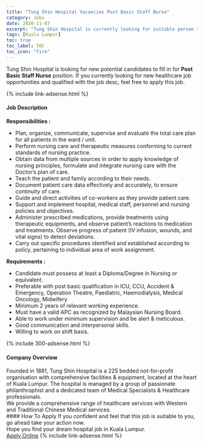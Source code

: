 ```yaml
---
title: "Tung Shin Hospital Vacancies Post Basic Staff Nurse" 
category: Jobs 
date: 2020-11-07 
excerpt: "Tung Shin Hospital is currently looking for suitable person to fill in the Post Basic Staff Nurse which positioned at Kuala Lumpur" 
tags: [Kuala Lumpur] 
toc: true 
toc_label: TOC 
toc_icon: "fire" 
--- 
```


<p>Tung Shin Hospital is looking for new potential candidates to fill in for <b>Post Basic Staff Nurse</b> position. If you currently looking for new healthcare job opportunities and qualified with the job desc, feel free to apply this job.
</p>{% include link-adsense.html %} 
<div><div><div><h4>Job Description</h4></div></div><div><div><span><div><div><strong>Responsibilities :</strong></div><ul><li>Plan, organize, communicate, supervise and evaluate the total care plan for all patients in the ward / unit.</li><li>Perform nursing care and therapeutic measures conforming to current standards of nursing practice.</li><li>Obtain data from multiple sources in order to apply knowledge of nursing principles, formulate and integrate nursing care with the Doctor&#8217;s plan of care.</li><li>Teach the patient and family according to their needs.</li><li>Document patient care data effectively and accurately, to ensure continuity of care.</li><li>Guide and direct activities of co-workers as they provide patient care.</li><li>Support and implement hospital, medical staff, personnel and nursing policies and objectives.</li><li>Administer prescribed medications, provide treatments using therapeutic equipments, and observe patient&#8217;s reactions to medication and treatments. Observe progress of patient (IV infusion, wounds, and vital signs) to detect deviations.&#160;</li><li>Carry out specific procedures identified and established according to policy, pertaining to individual area of work assignment.</li></ul><div><strong>Requirements :</strong></div><div><ul><li>Candidate must possess at least a Diploma/Degree in Nursing or equivalent.</li><li>Preferable with post basic qualification in ICU, CCU, Accident &amp; Emergency, Operation Theatre, Paediatric, Haemodialysis, Medical Oncology, Midwifery</li><li>Minimum 2 years of relevant working experience.&#160;</li><li>Must have a valid APC as recognized by Malaysian Nursing Board.</li><li>Able to work under minimum supervision and be alert &amp; meticulous.</li><li>Good communication and interpersonal skills.</li><li>Willing to work on shift basis.</li></ul></div></div></span></div></div></div> 
{% include 300-adsense.html %} 
<div><div><div><h4>Company Overview</h4></div></div><div><div><span><div><div>Founded in 1881, Tung Shin Hospital is a 225 bedded not-for-profit organisation with comprehensive facilities &amp; equipment, located at the heart of Kuala Lumpur. The hospital is managed by a group of passionate philanthrophist and a dedicated team of Medical Specialists &amp; Healthcare professionals.</div>
<div>We provide a comprehensive range of healthcare services with Western and Traditional Chinese Medical services.</div></div></span></div></div></div> 
#### How To Apply 
If you confident and feel that this job is suitable to you, go ahead take your action now. <br/> 
Hope you find your dream hospital job in Kuala Lumpur. <br/> 
<a href="https://www.jobstreet.com.my/en/job/post-basic-staff-nurse-4416088?jobId=jobstreet-my-job-4416088&sectionRank=18&token=0~ebe9341e-d76b-4f23-a75d-903d51bb4114&fr=SRP%20View%20In%20New%20Ta" class="btn btn--warning" target="_blank" rel="nofollow noopenner">Apply Online</a> 
{% include link-adsense.html %} 